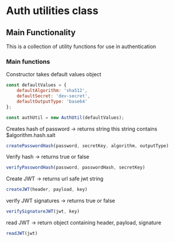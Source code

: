 # Auth utilities class

## Main Functionality

This is a collection of utility functions for use in authentication

### Main functions

Constructor takes default values object

```js
const defaultValues = {
    defaultAlgorithm: 'sha512',
    defaultSecret: 'dev-secret',
    defaultOutputType: 'base64'
};

const authUtil = new AuthUtil(defaultValues);

```

Creates hash of password -> returns string this string contains $algorithm.hash.salt

```js
createPasswordHash(password, secretKey, algorithm, outputType)
```

Verify hash -> returns true or false

```js
verifyPasswordHash(password, passwordHash, secretKey)
```

Create JWT -> returns url safe jwt string

```js
createJWT(header, payload, key)
```

verify JWT signatures -> returns true or false

```js
verifySignatureJWT(jwt, key)
```

read JWT -> return object containing header, payload, signature

```js
readJWT(jwt)
```